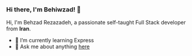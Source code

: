 ### Hi there, I'm Behiwzad! 👋

Hi, I'm Behzad Rezazadeh, a passionate self-taught Full Stack developer from **Iran**.

- 🌱 I’m currently learning Express
- 💬 Ask me about anything [here](https://github.com/Behiwzad/Behiwzad/issues)
